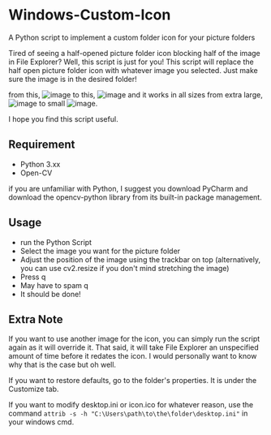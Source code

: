 # Windows-Custom-Icon
A Python script to implement a custom folder icon for your picture folders

Tired of seeing a half-opened picture folder icon blocking half of the image in File Explorer? Well, this script is just for you! This script will replace the half open picture folder icon with whatever image you selected. Just make sure the image is in the desired folder!

from this, ![image](https://github.com/AndyYeung1586/Windows-Custom-Icon/assets/101355842/50dbe2b6-40e9-4564-bafc-033e9ed58b4f) 
to this, ![image](https://github.com/AndyYeung1586/Windows-Custom-Icon/assets/101355842/f45d964e-7ce7-47ad-900f-a7bd74e75672)
and it works in all sizes from extra large, ![image](https://github.com/AndyYeung1586/Windows-Custom-Icon/assets/101355842/ad5aec0f-66d7-4166-9278-eb9eb7704f47)
 to small ![image](https://github.com/AndyYeung1586/Windows-Custom-Icon/assets/101355842/9cff3b2f-6957-4111-aa89-7ec89a4428dd).

I hope you find this script useful.

## Requirement
- Python 3.xx
- Open-CV

if you are unfamiliar with Python, I suggest you download PyCharm and download the opencv-python library from its built-in package management.

## Usage
- run the Python Script
- Select the image you want for the picture folder
- Adjust the position of the image using the trackbar on top (alternatively, you can use cv2.resize if you don't mind stretching the image)
- Press q
- May have to spam q
- It should be done!

## Extra Note
If you want to use another image for the icon, you can simply run the script again as it will override it. That said, it will take File Explorer an unspecified amount of time before it redates the icon. I would personally want to know why that is the case but oh well. 

If you want to restore defaults, go to the folder's properties. It is under the Customize tab.

If you want to modify desktop.ini or icon.ico for whatever reason, use the command ``` attrib -s -h "C:\Users\path\to\the\folder\desktop.ini" ``` in your windows cmd.
